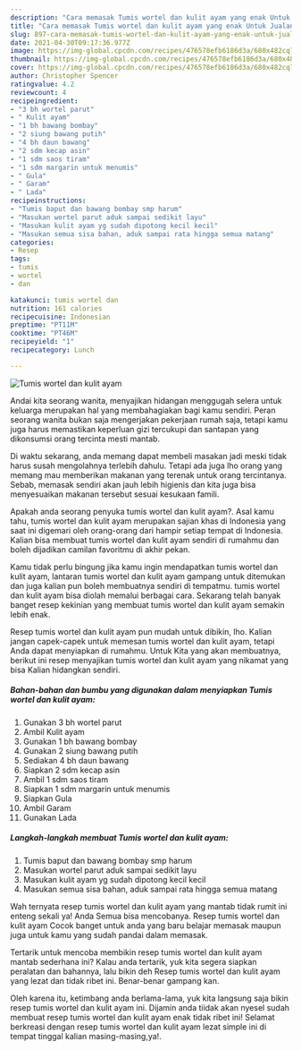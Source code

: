 ```yaml
---
description: "Cara memasak Tumis wortel dan kulit ayam yang enak Untuk Jualan"
title: "Cara memasak Tumis wortel dan kulit ayam yang enak Untuk Jualan"
slug: 897-cara-memasak-tumis-wortel-dan-kulit-ayam-yang-enak-untuk-jualan
date: 2021-04-30T09:17:36.977Z
image: https://img-global.cpcdn.com/recipes/476578efb6186d3a/680x482cq70/tumis-wortel-dan-kulit-ayam-foto-resep-utama.jpg
thumbnail: https://img-global.cpcdn.com/recipes/476578efb6186d3a/680x482cq70/tumis-wortel-dan-kulit-ayam-foto-resep-utama.jpg
cover: https://img-global.cpcdn.com/recipes/476578efb6186d3a/680x482cq70/tumis-wortel-dan-kulit-ayam-foto-resep-utama.jpg
author: Christopher Spencer
ratingvalue: 4.2
reviewcount: 4
recipeingredient:
- "3 bh wortel parut"
- " Kulit ayam"
- "1 bh bawang bombay"
- "2 siung bawang putih"
- "4 bh daun bawang"
- "2 sdm kecap asin"
- "1 sdm saos tiram"
- "1 sdm margarin untuk menumis"
- " Gula"
- " Garam"
- " Lada"
recipeinstructions:
- "Tumis baput dan bawang bombay smp harum"
- "Masukan wortel parut aduk sampai sedikit layu"
- "Masukan kulit ayam yg sudah dipotong kecil kecil"
- "Masukan semua sisa bahan, aduk sampai rata hingga semua matang"
categories:
- Resep
tags:
- tumis
- wortel
- dan

katakunci: tumis wortel dan 
nutrition: 161 calories
recipecuisine: Indonesian
preptime: "PT11M"
cooktime: "PT46M"
recipeyield: "1"
recipecategory: Lunch

---
```



![Tumis wortel dan kulit ayam](https://img-global.cpcdn.com/recipes/476578efb6186d3a/680x482cq70/tumis-wortel-dan-kulit-ayam-foto-resep-utama.jpg)

Andai kita seorang wanita, menyajikan hidangan menggugah selera untuk keluarga merupakan hal yang membahagiakan bagi kamu sendiri. Peran seorang  wanita bukan saja mengerjakan pekerjaan rumah saja, tetapi kamu juga harus memastikan keperluan gizi tercukupi dan santapan yang dikonsumsi orang tercinta mesti mantab.

Di waktu  sekarang, anda memang dapat membeli masakan jadi meski tidak harus susah mengolahnya terlebih dahulu. Tetapi ada juga lho orang yang memang mau memberikan makanan yang terenak untuk orang tercintanya. Sebab, memasak sendiri akan jauh lebih higienis dan kita juga bisa menyesuaikan makanan tersebut sesuai kesukaan famili. 



Apakah anda seorang penyuka tumis wortel dan kulit ayam?. Asal kamu tahu, tumis wortel dan kulit ayam merupakan sajian khas di Indonesia yang saat ini digemari oleh orang-orang dari hampir setiap tempat di Indonesia. Kalian bisa membuat tumis wortel dan kulit ayam sendiri di rumahmu dan boleh dijadikan camilan favoritmu di akhir pekan.

Kamu tidak perlu bingung jika kamu ingin mendapatkan tumis wortel dan kulit ayam, lantaran tumis wortel dan kulit ayam gampang untuk ditemukan dan juga kalian pun boleh membuatnya sendiri di tempatmu. tumis wortel dan kulit ayam bisa diolah memalui berbagai cara. Sekarang telah banyak banget resep kekinian yang membuat tumis wortel dan kulit ayam semakin lebih enak.

Resep tumis wortel dan kulit ayam pun mudah untuk dibikin, lho. Kalian jangan capek-capek untuk memesan tumis wortel dan kulit ayam, tetapi Anda dapat menyiapkan di rumahmu. Untuk Kita yang akan membuatnya, berikut ini resep menyajikan tumis wortel dan kulit ayam yang nikamat yang bisa Kalian hidangkan sendiri.

<!--inarticleads1-->

##### Bahan-bahan dan bumbu yang digunakan dalam menyiapkan Tumis wortel dan kulit ayam:

1. Gunakan 3 bh wortel parut
1. Ambil  Kulit ayam
1. Gunakan 1 bh bawang bombay
1. Gunakan 2 siung bawang putih
1. Sediakan 4 bh daun bawang
1. Siapkan 2 sdm kecap asin
1. Ambil 1 sdm saos tiram
1. Siapkan 1 sdm margarin untuk menumis
1. Siapkan  Gula
1. Ambil  Garam
1. Gunakan  Lada




<!--inarticleads2-->

##### Langkah-langkah membuat Tumis wortel dan kulit ayam:

1. Tumis baput dan bawang bombay smp harum
1. Masukan wortel parut aduk sampai sedikit layu
1. Masukan kulit ayam yg sudah dipotong kecil kecil
1. Masukan semua sisa bahan, aduk sampai rata hingga semua matang




Wah ternyata resep tumis wortel dan kulit ayam yang mantab tidak rumit ini enteng sekali ya! Anda Semua bisa mencobanya. Resep tumis wortel dan kulit ayam Cocok banget untuk anda yang baru belajar memasak maupun juga untuk kamu yang sudah pandai dalam memasak.

Tertarik untuk mencoba membikin resep tumis wortel dan kulit ayam mantab sederhana ini? Kalau anda tertarik, yuk kita segera siapkan peralatan dan bahannya, lalu bikin deh Resep tumis wortel dan kulit ayam yang lezat dan tidak ribet ini. Benar-benar gampang kan. 

Oleh karena itu, ketimbang anda berlama-lama, yuk kita langsung saja bikin resep tumis wortel dan kulit ayam ini. Dijamin anda tiidak akan nyesel sudah membuat resep tumis wortel dan kulit ayam enak tidak ribet ini! Selamat berkreasi dengan resep tumis wortel dan kulit ayam lezat simple ini di tempat tinggal kalian masing-masing,ya!.

